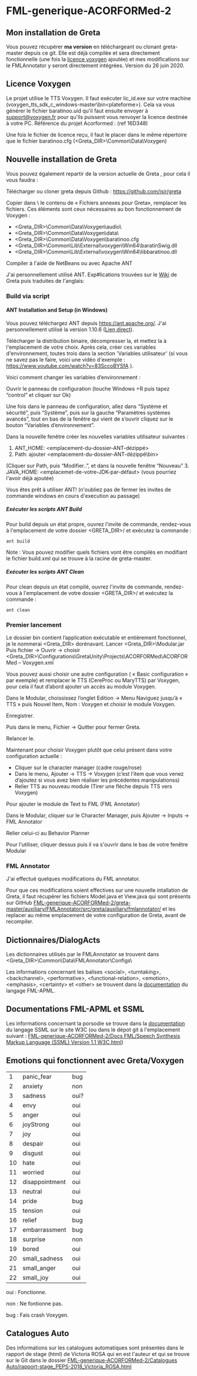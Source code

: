 # FML-generique-ACORFORMed-2

## Mon installation de Greta
Vous pouvez récupérer **ma version** en téléchargeant ou clonant greta-master depuis ce git. Elle est déjà compilée et sera directement fonctionnelle (une fois la [licence voxygen](#licence-voxygen) ajoutée) et mes modifications sur le FMLAnnotator y seront directement intégrées. Version du 26 juin 2020.

## Licence Voxygen
Le projet utilise le TTS Voxygen.
Il faut exécuter lic_id.exe sur votre machine (voxygen_tts_sdk_c_windows-master\bin\<plateforme>). Cela va vous générer le fichier baratinoo.uid qu'il faut ensuite envoyer à support@voxygen.fr pour qu'ils puissent vous renvoyer la licence destinée à votre PC.  Référence du projet Acorformed : (ref 16D348)
 
Une fois le fichier de licence reçu, il faut le placer dans le même répertoire que le fichier baratinoo.cfg (<Greta_DIR>\Common\Data\Voxygen)

## Nouvelle installation de Greta
Vous pouvez également repartir de la version actuelle de Greta , pour cela il vous faudra :

Télécharger ou cloner greta depuis Github : https://github.com/isir/greta

Copier dans <greta-master>\ le contenu de « Fichiers annexes pour Greta», remplacer les fichiers.
Ces éléments sont ceux nécessaires au bon fonctionnement de Voxygen : 
- <Greta_DIR>\Common\Data\Voxygen\audio\ 
- <Greta_DIR>\Common\Data\Voxygen\data\ 
- <Greta_DIR>\Common\Data\Voxygen\baratinoo.cfg 
- <Greta_DIR>\Common\Lib\External\voxygen\Win64\baratinSwig.dll 
- <Greta_DIR>\Common\Lib\External\voxygen\Win64\libbaratinoo.dll

Compiler à l'aide de NetBeans ou avec Apache ANT 

J'ai personnellement utilisé ANT.
Exp#lications trouvées sur le [Wiki](https://github.com/isir/greta/wiki) de Greta puis traduites de l'anglais:
### Build via script
#### ANT Installation and Setup (in Windows)
Vous pouvez téléchargez ANT depuis https://ant.apache.org/. J'ai personnellement utilisé la version 1.10.6 ([Lien direct](https://archive.apache.org/dist/ant/binaries/apache-ant-1.10.6-bin.zip)). 

Télécharger la distribution binaire, décompresser la, et mettez la à l'emplacement de votre choix. Après cela, créer ces variables d'environnement, toutes trois dans la section 'Variables utilisateur' (si vous ne savez pas le faire, voici une vidéo d'exemple : https://www.youtube.com/watch?v=83SccoBYSfA ).

Voici comment changer les variables d’environnement :

Ouvrir le panneau de configuration (touche Windows +R puis tapez “control” et cliquer sur Ok)

Une fois dans le panneau de configuration, allez dans “Système et sécurité”, puis “Système”, puis sur la gauche “Paramètres systèmes avancés”, tout en bas de la fenêtre qui vient de s’ouvrir cliquez sur le bouton “Variables d’environnement”.

Dans la nouvelle fenêtre créer les nouvelles variables utilisateur suivantes :
1.	ANT_HOME: <emplacement-du-dossier-ANT-dézippé>
2.	Path: ajouter <emplacement-du-dossier-ANT-dézippé\bin> 

(Cliquer sur Path, puis “Modifier..”, et dans la nouvelle fenêtre “Nouveau”
3.	JAVA_HOME: <emplacemet-de-votre-JDK-par-défaut> (vous pourriez l'avoir déjà ajoutée)

Vous êtes prêt à utiliser ANT! (n'oubliez pas de fermer les invites de commande windows en cours d'execution au passage)
##### Exécuter les scripts ANT Build
Pour build depuis un état propre, ouvrez l'invite de commande, rendez-vous à l'emplacement de votre dossier <GRETA_DIR>/ et exécutez la commande : 
```
ant build
```

Note : Vous pouvez modifier quels fichiers vont être compilés en modifiant le fichier build.xml qui se trouve à la racine de greta-master.
##### Exécuter les scripts ANT Clean 
Pour clean depuis un état compilé, ouvrez l'invite de commande, rendez-vous à l'emplacement de votre dossier <GRETA_DIR>/ et exécutez la commande :  
```
ant clean
```

### Premier lancement
Le dossier bin contient l’application exécutable et entièrement fonctionnel, je le nommerai <Greta_DIR> dorénavant.
Lancer <Greta_DIR>\Modular.jar
Puis fichier -> Ouvrir -> choisir <Greta_DIR>\Configurations\GretaUnity\Projects\ACORFORMed\ACORFORMed – Voxygen.xml

Vous pouvez aussi choisir une autre configuration ( « Basic configuration » par exemple) et remplacer le TTS (CereProc ou MaryTTS) par Voxygen, pour cela il faut d’abord ajouter un accès au module Voxygen.

Dans le Modular, choississez l’onglet Edition → Menu Naviguez jusqu’à « TTS » puis Nouvel Item, Nom : Voxygen et choisir le module Voxygen.

Enregistrer.

Puis dans le menu, Fichier -> Quitter pour fermer Greta.

Relancer le.

Maintenant pour choisir Voxygen plutôt que celui présent dans votre configuration actuelle :
- Cliquer sur le character manager (cadre rouge/rose)
- Dans le menu, Ajouter -> TTS -> Voxygen (c’est l’item que vous venez d’ajoutez si vous avez bien réaliser les précédentes manipulationss)
- Relier TTS au nouveau module (Tirer une flèche depuis TTS vers Voxygen)


Pour ajouter le module de Text to FML (FML Annotator)

Dans le Modular, cliquer sur le Character Manager, puis Ajouter -> Inputs -> FML Annotator

Relier celui-ci au Behavior Planner

Pour l'utiliser, cliquer dessus puis il va s'ouvrir dans le bas de votre fenêtre Modular


### FML Annotator

J'ai effectué quelques modifications du FML annotator. 

Pour que ces modifications soient effectives sur une nouvelle intallation de Greta, il faut récupérer les fichiers Model.java et View.java qui sont présents sur GitHub [FML-generique-ACORFORMed-2/greta-master/auxiliary/FMLAnnotator/src/greta/auxiliary/fmlannotator/](https://github.com/robin-cassina/FML-generique-ACORFORMed-2/tree/master/greta-master/auxiliary/FMLAnnotator/src/greta/auxiliary/fmlannotator) et les replacer au même emplacement de votre configuration de Greta, avant de recompiler.



## Dictionnaires/DialogActs
Les dictionnaires utilisés par le FMLAnnotator se trouvent dans <Greta_DIR>\Common\Data\FMLAnnotator\Configs\

Les informations concernant les balises \<social>, \<turntaking>, \<backchannel>, \<performative>, \<functional-relation>, \<emotion>, \<emphasis>, \<certainty> et \<other> se trouvent dans la [documentation](https://github.com/robin-cassina/FML-generique-ACORFORMed-2/blob/master/Docs%20FML/fml-aamas.pdf) du langage FML-APML.

## Documentations FML-APML et SSML
Les informations concernant la porsodie se trouve dans la [documentation](https://www.w3.org/TR/speech-synthesis11/#S3.2) du langage SSML sur le site W3C (ou dans le dépot git à l'emplacement suivant : [FML-generique-ACORFORMed-2/Docs FML/Speech Synthesis Markup Language (SSML) Version 1.1 W3C.html](https://github.com/robin-cassina/FML-generique-ACORFORMed-2/blob/master/Docs%20FML/Speech%20Synthesis%20Markup%20Language%20(SSML)%20Version%201.1%20W3C.html))
  


## Emotions qui fonctionnent avec Greta/Voxygen
<table>
    <tr>
        <td>1</td>
        <td>panic_fear</td>
        <td>bug</td>
    </tr>    
    <tr>
        <td>2</td>
        <td>anxiety</td>
        <td>non</td>
    </tr>
    <tr>
        <td>3</td>
        <td>sadness</td>
        <td>oui?</td>
    </tr>
    <tr>
        <td>4</td>
        <td>envy</td>
        <td>oui</td>
    </tr>
    <tr>
        <td>5</td>
        <td>anger</td>
        <td>oui</td>
    </tr>
    <tr>
        <td>6</td>
        <td>joyStrong</td>
        <td>oui</td>
    </tr>
    <tr>
        <td>7</td>
        <td>joy</td>
        <td>oui</td>
    </tr>
    <tr>
        <td>8</td>
        <td>despair</td>
        <td>oui</td>
    </tr>
    <tr>
        <td>9</td>
        <td>disgust</td>
        <td>oui</td>
    </tr>
    <tr>
        <td>10</td>
        <td>hate</td>
        <td>oui</td>
    </tr>
    <tr>
        <td>11</td>
        <td>worried</td>
        <td>oui</td>
    </tr>
    <tr>
        <td>12</td>
        <td>disappointment</td>
        <td>oui</td>
    </tr>
    <tr>
        <td>13</td>
        <td>neutral</td>
        <td>oui</td>
    </tr>
    <tr>
        <td>14</td>
        <td>pride</td>
        <td>bug</td>
    </tr>
    <tr>
        <td>15</td>
        <td>tension</td>
        <td>oui</td>
    </tr>
    <tr>
        <td>16</td>
        <td>relief</td>
        <td>bug</td>
    </tr>
    <tr>
        <td>17</td>
        <td>embarrassment</td>
        <td>bug</td>
    </tr>
    <tr>
        <td>18</td>
        <td>surprise</td>
        <td>non</td>
    </tr>
    <tr>
        <td>19</td>
        <td>bored</td>
        <td>oui</td>
    </tr>
    <tr>
        <td>20</td>
        <td>small_sadness</td>
        <td>oui</td>
    </tr>
    <tr>
        <td>21</td>
        <td>small_anger</td>
        <td>oui</td>
    </tr>
    <tr>
        <td>22</td>
        <td>small_joy</td>
        <td>oui</td>
    </tr>
</table>
oui : Fonctionne.

non : Ne fontionne pas.

bug : Fais crash Voxygen.

## Catalogues Auto
Des informations sur les catalogues automatiques sont présentes dans le rapport de stage (html) de Victoria ROSA qui en est l'auteur et qui se trouve sur le Git dans le dossier [FML-generique-ACORFORMed-2/Catalogues Auto/rapport-stage_PEPS-2018_Victoria_ROSA.html](https://github.com/robin-cassina/FML-generique-ACORFORMed-2/blob/master/Catalogues%20Auto/rapport-stage_PEPS-2018_Victoria_ROSA.html)

